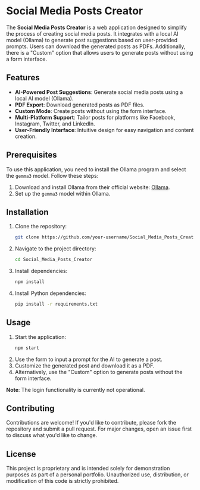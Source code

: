 # Social Media Posts Creator

The **Social Media Posts Creator** is a web application designed to simplify the process of creating social media posts. It integrates with a local AI model (Ollama) to generate post suggestions based on user-provided prompts. Users can download the generated posts as PDFs. Additionally, there is a "Custom" option that allows users to generate posts without using a form interface.

## Features

- **AI-Powered Post Suggestions**: Generate social media posts using a local AI model (Ollama).
- **PDF Export**: Download generated posts as PDF files.
- **Custom Mode**: Create posts without using the form interface.
- **Multi-Platform Support**: Tailor posts for platforms like Facebook, Instagram, Twitter, and LinkedIn.
- **User-Friendly Interface**: Intuitive design for easy navigation and content creation.

## Prerequisites

To use this application, you need to install the Ollama program and select the `gemma3` model. Follow these steps:

1. Download and install Ollama from their official website: [Ollama](https://ollama.ai/).
2. Set up the `gemma3` model within Ollama.

## Installation

1. Clone the repository:
   ```bash
   git clone https://github.com/your-username/Social_Media_Posts_Creator.git
   ```
2. Navigate to the project directory:
   ```bash
   cd Social_Media_Posts_Creator
   ```
3. Install dependencies:
   ```bash
   npm install
   ```
4. Install Python dependencies:
   ```bash
   pip install -r requirements.txt
   ```

## Usage

1. Start the application:
   ```bash
   npm start
   ```
2. Use the form to input a prompt for the AI to generate a post.
3. Customize the generated post and download it as a PDF.
4. Alternatively, use the "Custom" option to generate posts without the form interface.

**Note**: The login functionality is currently not operational.

## Contributing

Contributions are welcome! If you'd like to contribute, please fork the repository and submit a pull request. For major changes, open an issue first to discuss what you'd like to change.

## License

This project is proprietary and is intended solely for demonstration purposes as part of a personal portfolio. Unauthorized use, distribution, or modification of this code is strictly prohibited.
